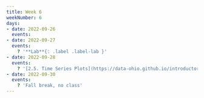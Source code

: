 ```yaml
---
title: Week 6
weekNumber: 6
days:
- date: 2022-09-26
  events:
- date: 2022-09-27
  events:
    ? '**Lab**{: .label .label-lab }'
- date: 2022-09-28
  events:
    ? '[2.5. Time Series Plots](https://data-ohio.github.io/introductory-data-science/2/5/2_5_time_series.html)'
- date: 2022-09-30
  events:
    ? 'Fall break, no class'
---
```

